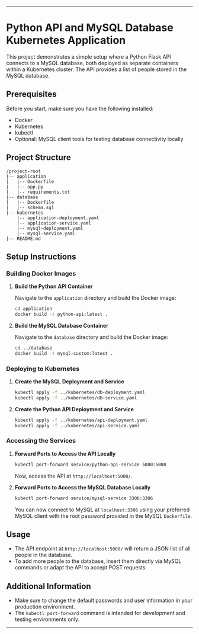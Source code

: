 
---

# Python API and MySQL Database Kubernetes Application

This project demonstrates a simple setup where a Python Flask API connects to a MySQL database, both deployed as separate containers within a Kubernetes cluster. The API provides a list of people stored in the MySQL database.

## Prerequisites

Before you start, make sure you have the following installed:
- Docker
- Kubernetes
- kubectl
- Optional: MySQL client tools for testing database connectivity locally

## Project Structure

```
/project-root
|-- application
|   |-- Dockerfile
|   |-- app.py
|   |-- requirements.txt
|-- database
|   |-- Dockerfile
|   |-- schema.sql
|-- kubernetes
    |-- application-deployment.yaml
    |-- application-service.yaml
    |-- mysql-deployment.yaml
    |-- mysql-service.yaml
|-- README.md
```

## Setup Instructions

### Building Docker Images

1. **Build the Python API Container**

   Navigate to the `application` directory and build the Docker image:

   ```bash
   cd application
   docker build -t python-api:latest .
   ```

2. **Build the MySQL Database Container**

   Navigate to the `database` directory and build the Docker image:

   ```bash
   cd ../database
   docker build -t mysql-custom:latest .
   ```

### Deploying to Kubernetes

1. **Create the MySQL Deployment and Service**

   ```bash
   kubectl apply -f ../kubernetes/db-deployment.yaml
   kubectl apply -f ../kubernetes/db-service.yaml
   ```

2. **Create the Python API Deployment and Service**

   ```bash
   kubectl apply -f ../kubernetes/api-deployment.yaml
   kubectl apply -f ../kubernetes/api-service.yaml
   ```

### Accessing the Services

1. **Forward Ports to Access the API Locally**

   ```bash
   kubectl port-forward service/python-api-service 5000:5000
   ```

   Now, access the API at `http://localhost:5000/`.

2. **Forward Ports to Access the MySQL Database Locally**

   ```bash
   kubectl port-forward service/mysql-service 3306:3306
   ```

   You can now connect to MySQL at `localhost:3306` using your preferred MySQL client with the root password provided in the MySQL `Dockerfile`.

## Usage

- The API endpoint at `http://localhost:5000/` will return a JSON list of all people in the database.
- To add more people to the database, insert them directly via MySQL commands or adapt the API to accept POST requests.

## Additional Information

- Make sure to change the default passwords and user information in your production environment.
- The `kubectl port-forward` command is intended for development and testing environments only.

---
